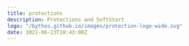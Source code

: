```yaml
---
title: protections
description: Protections and SoftStart
logo: "/bythos.github.io/images/protection-logo-wide.svg"
date: 2021-06-23T10:43:00Z
---
```

